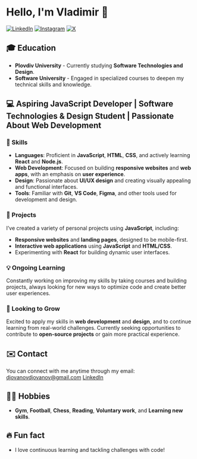 # Hello, I'm Vladimir 👋

[![LinkedIn](https://img.shields.io/badge/LinkedIn-%230A66C2?style=social&logo=linkedin)](https://www.linkedin.com/in/vladimirdjovanov)
[![Instagram](https://img.shields.io/badge/Instagram-%23E4405F?style=social&logo=instagram)](https://www.instagram.com/v_djovanov)
[![X](https://img.shields.io/badge/X-%231DA1F2?style=social&logo=x)](https://x.com/VDjovanov)



## 🎓 Education
- **Plovdiv University** - Currently studying **Software Technologies and Design**.
- **Software University** - Engaged in specialized courses to deepen my technical skills and knowledge.

## 💻 Aspiring JavaScript Developer | Software Technologies & Design Student | Passionate About Web Development

### 🔧 Skills
- **Languages**: Proficient in **JavaScript**, **HTML**, **CSS**, and actively learning **React** and **Node.js**.
- **Web Development**: Focused on building **responsive websites** and **web apps**, with an emphasis on **user experience**.
- **Design**: Passionate about **UI/UX design** and creating visually appealing and functional interfaces.
- **Tools**: Familiar with **Git**, **VS Code**, **Figma**, and other tools used for development and design.

### 🌱 Projects
I’ve created a variety of personal projects using **JavaScript**, including:
- **Responsive websites** and **landing pages**, designed to be mobile-first.
- **Interactive web applications** using **JavaScript** and **HTML/CSS**.
- Experimenting with **React** for building dynamic user interfaces.

### 💡 Ongoing Learning
Constantly working on improving my skills by taking courses and building projects, always looking for new ways to optimize code and create better user experiences.

### 🌟 Looking to Grow
Excited to apply my skills in **web development** and **design**, and to continue learning from real-world challenges. Currently seeking opportunities to contribute to **open-source projects** or gain more practical experience.

## ✉️ Contact
You can connect with me anytime through my email: [djovanovdjovanov@gmail.com](mailto:djovanovdjovanov@gmail.com)
[LinkedIn](https://www.linkedin.com/in/vladimirdjovanov)


 ## 🏋️‍♂️ Hobbies
- **Gym**, **Football**, **Chess**, **Reading**, **Voluntary work**, and **Learning new skills**.


## 🔥 Fun fact
- I love continuous learning and tackling challenges with code!

